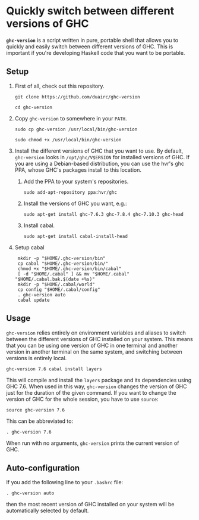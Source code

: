 # Quickly switch between different versions of GHC

**`ghc-version`** is a script written in pure, portable shell that allows you
to quickly and easily switch between different versions of GHC. This is
important if you're developing Haskell code that you want to be portable.

## Setup

1. First of all, check out this repository.

    `git clone https://github.com/duairc/ghc-version`

    `cd ghc-version`

2. Copy `ghc-version` to somewhere in your `PATH`.

    `sudo cp ghc-version /usr/local/bin/ghc-version`

    `sudo chmod +x /usr/local/bin/ghc-version`

3. Install the different versions of GHC that you want to use. By default,
    `ghc-version` looks in `/opt/ghc/V$ERSION` for installed versions of GHC.
    If you are using a Debian-based distribution, you can use the hvr's ghc
    PPA, whose GHC's packages install to this location.

    1. Add the PPA to your system's repositories.

        `sudo add-apt-repository ppa:hvr/ghc`

    2. Install the versions of GHC you want, e.g.:

        `sudo apt-get install ghc-7.6.3 ghc-7.8.4 ghc-7.10.3 ghc-head`

    3. Install cabal.

        `sudo apt-get install cabal-install-head`

4. Setup cabal

        mkdir -p "$HOME/.ghc-version/bin"
        cp cabal "$HOME/.ghc-version/bin/"
        chmod +x "$HOME/.ghc-version/bin/cabal"
        [ -d "$HOME/.cabal" ] && mv "$HOME/.cabal" "$HOME/.cabal.bak.$(date +%s)"
        mkdir -p "$HOME/.cabal/world"
        cp config "$HOME/.cabal/config"
        . ghc-version auto
        cabal update

## Usage

`ghc-version` relies entirely on environment variables and aliases to switch
between the different versions of GHC installed on your system. This means
that you can be using one version of GHC in one terminal and another version
in another terminal on the same system, and switching between versions is
entirely local.

    ghc-version 7.6 cabal install layers

This will compile and install the `layers` package and its dependencies using
GHC 7.6. When used in this way, `ghc-version` changes the version of GHC just
for the duration of the given command. If you want to change the version of
GHC for the whole session, you have to use `source`:

    source ghc-version 7.6

This can be abbreviated to:

    . ghc-version 7.6

When run with no arguments, `ghc-version` prints the current version of GHC.

## Auto-configuration

If you add the following line to your `.bashrc` file:

    . ghc-version auto

then the most recent version of GHC installed on your system will be
automatically selected by default.
